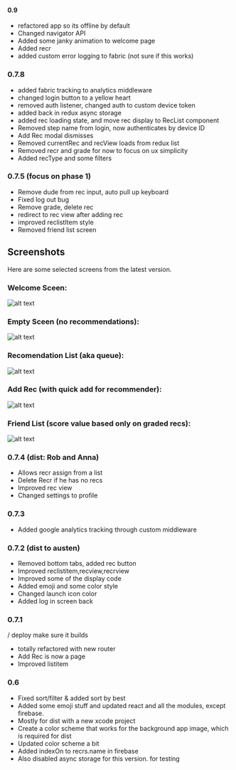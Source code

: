 #### 0.9
- refactored app so its offline by default
- Changed navigator API
- Added some janky animation to welcome page
- Added recr
- added custom error logging to fabric (not sure if this works)

### 0.7.8
 - added fabric tracking to analytics middleware
 - changed login button to a yellow heart
 - removed auth listener, changed auth to custom device token
 - added back in redux async storage
 - added rec loading state, and move rec display to RecList component
 - Removed step name from login, now authenticates by device ID
 - Add Rec modal dismisses
 - Removed currentRec and recView loads from redux list
 - Removed recr and grade for now to focus on ux simplicity
 - Added recType and some filters

### 0.7.5 (focus on phase 1)
 - Remove dude from rec input, auto pull up keyboard
 - Fixed log out bug
 - Remove grade, delete rec
 - redirect to rec view after adding rec
 - improved reclistItem style
 - Removed friend list screen

 ## Screenshots
Here are some selected screens from the latest version.
### Welcome Sceen:
![alt text][welcome]

### Empty Sceen (no recommendations):
![alt text][empty]

### Recomendation List (aka queue):
![alt text][list]

### Add Rec (with quick add for recommender):
![alt text][add rec]

### Friend List (score value based only on graded recs):
![alt text][friend list]

[welcome]: https://i.imgur.com/0rM849v.png "Welcome Screen"
[empty]: https://i.imgur.com/ONu91qL.png "Empty Screen"
[list]: https://i.imgur.com/bTAd5Ib.png "Rec List"
[add rec]: https://i.imgur.com/Rey2jLN.png "Rec Add"
[friend list]: https://i.imgur.com/nelxzjt.png "Friend List"


### 0.7.4 (dist: Rob and Anna)
 - Allows recr assign from a list
 - Delete Recr if he has no recs
 - Improved rec view
 - Changed settings to profile

### 0.7.3
 - Added google analytics tracking through custom middleware


### 0.7.2 (dist to austen)
 - Removed bottom tabs, added rec button
 - Improved reclistitem,recview,recrview
 - Improved some of the display code
 - Added emoji and some color style
 - Changed launch icon color
 - Added log in screen back

### 0.7.1
 / deploy make sure it builds
 - totally refactored with new router
 - Add Rec is now a page
 - Improved listitem


### 0.6
 - Fixed sort/filter & added sort by best
 - Added some emoji stuff and updated react and all the modules, except firebase.
 - Mostly for dist with a new xcode project
 - Create a color scheme that works for the background app image, which is required for dist
 - Updated color scheme a bit
 - Added indexOn to recrs.name in firebase
 - Also disabled async storage for this version. for testing
